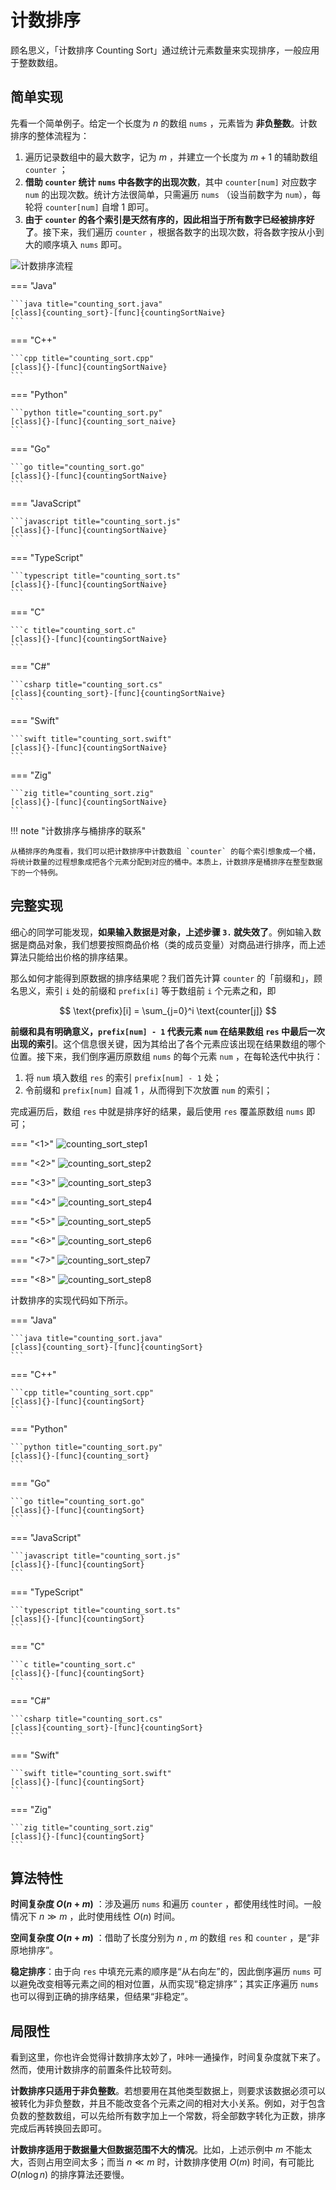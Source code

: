 # 计数排序

顾名思义，「计数排序 Counting Sort」通过统计元素数量来实现排序，一般应用于整数数组。

## 简单实现

先看一个简单例子。给定一个长度为 $n$ 的数组 `nums` ，元素皆为 **非负整数**。计数排序的整体流程为：

1. 遍历记录数组中的最大数字，记为 $m$ ，并建立一个长度为 $m + 1$ 的辅助数组 `counter` ；
2. **借助 `counter` 统计 `nums` 中各数字的出现次数**，其中 `counter[num]` 对应数字 `num` 的出现次数。统计方法很简单，只需遍历 `nums` （设当前数字为 `num`），每轮将 `counter[num]` 自增 $1$ 即可。
3. **由于 `counter` 的各个索引是天然有序的，因此相当于所有数字已经被排序好了**。接下来，我们遍历 `counter` ，根据各数字的出现次数，将各数字按从小到大的顺序填入 `nums` 即可。

![计数排序流程](counting_sort.assets/counting_sort_overview.png)

=== "Java"

    ```java title="counting_sort.java"
    [class]{counting_sort}-[func]{countingSortNaive}
    ```

=== "C++"

    ```cpp title="counting_sort.cpp"
    [class]{}-[func]{countingSortNaive}
    ```

=== "Python"

    ```python title="counting_sort.py"
    [class]{}-[func]{counting_sort_naive}
    ```

=== "Go"

    ```go title="counting_sort.go"
    [class]{}-[func]{countingSortNaive}
    ```

=== "JavaScript"

    ```javascript title="counting_sort.js"
    [class]{}-[func]{countingSortNaive}
    ```

=== "TypeScript"

    ```typescript title="counting_sort.ts"
    [class]{}-[func]{countingSortNaive}
    ```

=== "C"

    ```c title="counting_sort.c"
    [class]{}-[func]{countingSortNaive}
    ```

=== "C#"

    ```csharp title="counting_sort.cs"
    [class]{counting_sort}-[func]{countingSortNaive}
    ```

=== "Swift"

    ```swift title="counting_sort.swift"
    [class]{}-[func]{countingSortNaive}
    ```

=== "Zig"

    ```zig title="counting_sort.zig"
    [class]{}-[func]{countingSortNaive}
    ```

!!! note "计数排序与桶排序的联系"

    从桶排序的角度看，我们可以把计数排序中计数数组 `counter` 的每个索引想象成一个桶，将统计数量的过程想象成把各个元素分配到对应的桶中。本质上，计数排序是桶排序在整型数据下的一个特例。

## 完整实现

细心的同学可能发现，**如果输入数据是对象，上述步骤 `3.` 就失效了**。例如输入数据是商品对象，我们想要按照商品价格（类的成员变量）对商品进行排序，而上述算法只能给出价格的排序结果。

那么如何才能得到原数据的排序结果呢？我们首先计算 `counter` 的「前缀和」，顾名思义，索引 `i` 处的前缀和 `prefix[i]` 等于数组前 `i` 个元素之和，即

$$
\text{prefix}[i] = \sum_{j=0}^i \text{counter[j]}
$$

**前缀和具有明确意义，`prefix[num] - 1` 代表元素 `num` 在结果数组 `res` 中最后一次出现的索引**。这个信息很关键，因为其给出了各个元素应该出现在结果数组的哪个位置。接下来，我们倒序遍历原数组 `nums` 的每个元素 `num` ，在每轮迭代中执行：

1. 将 `num` 填入数组 `res` 的索引 `prefix[num] - 1` 处；
2. 令前缀和 `prefix[num]` 自减 $1$ ，从而得到下次放置 `num` 的索引；

完成遍历后，数组 `res` 中就是排序好的结果，最后使用 `res` 覆盖原数组 `nums` 即可；

=== "<1>"
    ![counting_sort_step1](counting_sort.assets/counting_sort_step1.png)

=== "<2>"
    ![counting_sort_step2](counting_sort.assets/counting_sort_step2.png)

=== "<3>"
    ![counting_sort_step3](counting_sort.assets/counting_sort_step3.png)

=== "<4>"
    ![counting_sort_step4](counting_sort.assets/counting_sort_step4.png)

=== "<5>"
    ![counting_sort_step5](counting_sort.assets/counting_sort_step5.png)

=== "<6>"
    ![counting_sort_step6](counting_sort.assets/counting_sort_step6.png)

=== "<7>"
    ![counting_sort_step7](counting_sort.assets/counting_sort_step7.png)

=== "<8>"
    ![counting_sort_step8](counting_sort.assets/counting_sort_step8.png)

计数排序的实现代码如下所示。

=== "Java"

    ```java title="counting_sort.java"
    [class]{counting_sort}-[func]{countingSort}
    ```

=== "C++"

    ```cpp title="counting_sort.cpp"
    [class]{}-[func]{countingSort}
    ```

=== "Python"

    ```python title="counting_sort.py"
    [class]{}-[func]{counting_sort}
    ```

=== "Go"

    ```go title="counting_sort.go"
    [class]{}-[func]{countingSort}
    ```

=== "JavaScript"

    ```javascript title="counting_sort.js"
    [class]{}-[func]{countingSort}
    ```

=== "TypeScript"

    ```typescript title="counting_sort.ts"
    [class]{}-[func]{countingSort}
    ```

=== "C"

    ```c title="counting_sort.c"
    [class]{}-[func]{countingSort}
    ```

=== "C#"

    ```csharp title="counting_sort.cs"
    [class]{counting_sort}-[func]{countingSort}
    ```

=== "Swift"

    ```swift title="counting_sort.swift"
    [class]{}-[func]{countingSort}
    ```

=== "Zig"

    ```zig title="counting_sort.zig"
    [class]{}-[func]{countingSort}
    ```

## 算法特性

**时间复杂度 $O(n + m)$** ：涉及遍历 `nums` 和遍历 `counter` ，都使用线性时间。一般情况下 $n \gg m$ ，此时使用线性 $O(n)$ 时间。

**空间复杂度 $O(n + m)$** ：借助了长度分别为 $n$ , $m$ 的数组 `res` 和 `counter` ，是“非原地排序”。

**稳定排序**：由于向 `res` 中填充元素的顺序是“从右向左”的，因此倒序遍历 `nums` 可以避免改变相等元素之间的相对位置，从而实现“稳定排序”；其实正序遍历 `nums` 也可以得到正确的排序结果，但结果“非稳定”。

## 局限性

看到这里，你也许会觉得计数排序太妙了，咔咔一通操作，时间复杂度就下来了。然而，使用计数排序的前置条件比较苛刻。

**计数排序只适用于非负整数**。若想要用在其他类型数据上，则要求该数据必须可以被转化为非负整数，并且不能改变各个元素之间的相对大小关系。例如，对于包含负数的整数数组，可以先给所有数字加上一个常数，将全部数字转化为正数，排序完成后再转换回去即可。

**计数排序适用于数据量大但数据范围不大的情况**。比如，上述示例中 $m$ 不能太大，否则占用空间太多；而当 $n \ll m$ 时，计数排序使用 $O(m)$ 时间，有可能比 $O(n \log n)$ 的排序算法还要慢。
